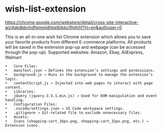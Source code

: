 # wish-list-extension
https://chrome.google.com/webstore/detail/cross-site-interactive-wi/dgkdbbnhdfgmmjdhbelblkbclfhjihhf?hl=en&authuser=0

This is an all-in-one wish list Chrome extension which allows you to save your favorite products from different E-commerce platforms. All products will be saved in the extension pop-up and webpage (can be accessed through the pop-up).
Supported websites: Amazon, Ebay, AliExpress, Walmart

	•	Core Files:
	•	manifest.json → Defines the extension’s settings and permissions.
	•	background.js → Runs in the background to manage the extension’s logic.
	•	contentScript.js → Injected into web pages to interact with page content.
	•	Libraries:
	•	jQuery (jquery-3.5.1.min.js) → Used for DOM manipulation and event handling.
	•	Configuration Files:
	•	.vscode/settings.json → VS Code workspace settings.
	•	.gitignore → Git-related file to exclude unnecessary files.
	•	Assets:
	•	Icons (shopping-cart_16px.png, shopping-cart_32px.png, etc.) → Extension icons.

